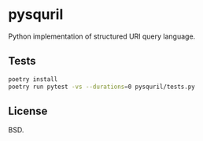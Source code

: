 
# pysquril

Python implementation of structured URI query language.

## Tests

```bash
poetry install
poetry run pytest -vs --durations=0 pysquril/tests.py
```

## License

BSD.
